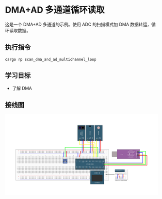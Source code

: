 # DMA+AD 多通道循环读取

这是一个 DMA+AD 多通道的示例。使用 ADC 的扫描模式加 DMA 数据转运，循环读取数据。

## 执行指令

```shell
cargo rp scan_dma_and_ad_multichannel_loop
```

## 学习目标

- 了解 DMA

## 接线图

![](../../images/../../images/8-2%20DMA+AD多通道.jpg)

